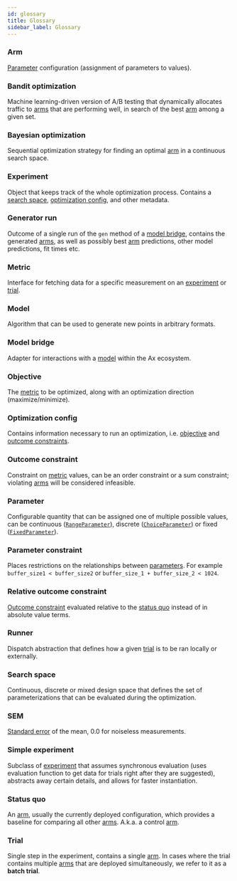 ```yaml
---
id: glossary
title: Glossary
sidebar_label: Glossary
---
```

### Arm
[Parameter](glossary.md#parameter) configuration (assignment of parameters to values).
### Bandit optimization
Machine learning-driven version of A/B testing that dynamically allocates traffic to [arms](glossary.md#arm) that are performing well, in search of the best [arm](glossary.md#arm) among a given set.
### Bayesian optimization
Sequential optimization strategy for finding an optimal [arm](glossary.md#arm) in a continuous search space.
### Experiment
Object that keeps track of the whole optimization process. Contains a [search space](glossary.md#search-space), [optimization config](glossary.md#optimization-config), and other metadata.
### Generator run
Outcome of a single run of the `gen` method of a [model bridge](glossary.md#model-bridge), contains the generated [arms](glossary.md#arm), as well as possibly best [arm](glossary.md#arm) predictions, other model predictions, fit times etc.
### Metric
Interface for fetching data for a specific measurement on an [experiment](glossary.md#experiment) or [trial](glossary.md#trial).
### Model
Algorithm that can be used to generate new points in arbitrary formats.
### Model bridge
Adapter for interactions with a [model](glossary.md#model) within the Ax ecosystem.
### Objective
The [metric](glossary.md#metric) to be optimized, along with an optimization direction (maximize/minimize).
### Optimization config
Contains information necessary to run an optimization, i.e. [objective](glossary.md#objective) and [outcome constraints](glossary#outcome-constraints).
### Outcome constraint
Constraint on [metric](glossary.md#metric) values, can be an order constraint or a sum constraint; violating [arms](glossary.md#arm) will be considered infeasible.
### Parameter
Configurable quantity that can be assigned one of multiple possible values, can be continuous ([`RangeParameter`](../api/core.html#ax.core.parameter.RangeParameter)), discrete ([`ChoiceParameter`](../api/core.html#ax.core.parameter.ChoiceParameter)) or fixed ([`FixedParameter`](../api/core.html#ax.core.parameter.FixedParameter)).
### Parameter constraint
Places restrictions on the relationships between [parameters](glossary.md#parameter).  For example `buffer_size1 < buffer_size2` or `buffer_size_1 + buffer_size_2 < 1024`.
### Relative outcome constraint
[Outcome constraint](glossary.md#outcome-constraint) evaluated relative to the [status quo](glossary.md#status-quo) instead of in absolute value terms.
### Runner
Dispatch abstraction that defines how a given [trial](glossary.md#trial) is to be ran locally or externally.
### Search space
Continuous, discrete or mixed design space that defines the set of parameterizations that can be evaluated during the optimization.
### SEM
[Standard error](https://en.wikipedia.org/wiki/Standard_error) of the mean, 0.0 for noiseless measurements.
### Simple experiment
Subclass of [experiment](glossary.md#experiment) that assumes synchronous evaluation (uses evaluation function to get data for trials right after they are suggested), abstracts away certain details, and allows for faster instantiation.
### Status quo
An [arm](glossary.md#arm), usually the currently deployed configuration, which provides a baseline for comparing all other [arms](glossary.md#arm). A.k.a. a control [arm](glossary.md#arm).
### Trial
Single step in the experiment, contains a single [arm](glossary.md#arm). In cases where the trial contains multiple [arms](glossary.md#arm) that are deployed simultaneously, we refer to it as a **batch trial**.
